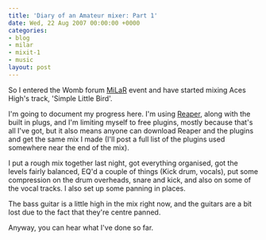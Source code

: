 ```yaml
---
title: 'Diary of an Amateur mixer: Part 1'
date: Wed, 22 Aug 2007 00:00:00 +0000
categories:
- blog
- milar
- mixit-1
- music
layout: post
---
```


So I entered the Womb forum [MiLaR](http://womb.mixerman.net/showthread.php?t=4047) event and have started mixing Aces High's track, 'Simple Little Bird'.

I'm going to document my progress here. I'm using [Reaper](http://www.reaperaudio.com/), along with the built in plugs, and I'm limiting myself to free plugins, mostly because that's all I've got, but it also means anyone can download Reaper and the plugins and get the same mix I made (I'll post a full list of the plugins used somewhere near the end of the mix).

I put a rough mix together last night, got everything organised, got the levels fairly balanced, EQ'd a couple of things (Kick drum, vocals), put some compression on the drum overheads, snare and kick, and also on some of the vocal tracks. I also set up some panning in places.

The bass guitar is a little high in the mix right now, and the guitars are a bit lost due to the fact that they're centre panned.

Anyway, you can hear what I've done so far.

<object type="application/x-shockwave-flash" width="420" height="15"
data="http://www.pixelhum.com/xspf_player_slim.swf?song_url=http://www.pixelhum.com/downloads/music/milar/SLB_2007-08-22.mp3&song_title=Simple Little Bird">
<param name="movie" 
value="http://www.pixelhum.com/xspf_player_slim.swf?song_url=http://www.pixelhum.com/downloads/music/milar/SLB_2007-08-22.mp3&song_title=Simple Little Bird" />
</object>



